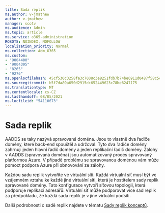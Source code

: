 ```yaml
---
title: Sada replik
ms.author: v-jmathew
author: v-jmathew
manager: scotv
ms.audience: Admin
ms.topic: article
ms.service: o365-administration
ROBOTS: NOINDEX, NOFOLLOW
localization_priority: Normal
ms.collection: Adm_O365
ms.custom:
- "9004400"
- "9004395"
- "8265"
- "9276"
ms.openlocfilehash: 45cf530c3258fa3c7008c3e8251fdb7b74be6911d0487f58c5ce2530e25ca282
ms.sourcegitcommit: b5f7da89a650d2915dc652449623c78be6247175
ms.translationtype: MT
ms.contentlocale: cs-CZ
ms.lasthandoff: 08/05/2021
ms.locfileid: "54110673"
---
```

# <a name="replica-set"></a>Sada replik

AADDS se taky nazývá spravovaná doména. Jsou to vlastně dva řadiče domény, které back-end spouštěl a udržoval. Tyto dva řadiče domény zahrnují jeden hlavní řadič domény a jeden replikační řadič domény. Zálohy v AADDS (spravovaná doména) jsou automatizovaný proces spravovaný platformou Azure. V případě problému se spravovanou doménou vám může pomoct podpora Azure při obnovování ze zálohy.

Každou sadu replik vytvoříte ve virtuální síti. Každá virtuální síť musí být ve vzájemném vztahu ke každé jiné virtuální síti, která je hostitelem sady replik spravované domény. Tato konfigurace vytvoří síťovou topologii, která podporuje replikaci adresářů. Virtuální síť může podporovat více sad replik za předpokladu, že každá sada replik je v jiné virtuální podsíti.

Další podrobnosti o sadě replik najdete v tématu [Sady replik konceptů](https://docs.microsoft.com/azure/active-directory-domain-services/concepts-replica-sets).
